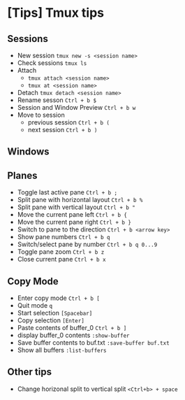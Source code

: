 # [Tips] Tmux tips

## Sessions

* New session `tmux new -s <session name>`
* Check sessions `tmux ls`
* Attach
  * `tmux attach <session name>`
  * `tmux at <session name>`
* Detach `tmux detach <session name>`
* Rename sesson `Ctrl + b $`
* Session and Window Preview `Ctrl + b w`
* Move to session
  * previous session `Ctrl + b (`
  * next session `Ctrl + b )`

## Windows

## Planes

* Toggle last active pane `Ctrl + b ;`
* Split pane with horizontal layout `Ctrl + b %`
* Split pane with vertical layout `Ctrl + b "`
* Move the current pane left `Ctrl + b {`
* Move the current pane right `Ctrl + b }`
* Switch to pane to the direction `Ctrl + b <arrow key>`
* Show pane numbers `Ctrl + b q`
* Switch/select pane by number `Ctrl + b q 0...9`
* Toggle pane zoom `Ctrl + b z`
* Close current pane `Ctrl + b x`

## Copy Mode

* Enter copy mode `Ctrl + b [`
* Quit mode `q`
* Start selection `[Spacebar]`
* Copy selection `[Enter]`
* Paste contents of buffer_0 `Ctrl + b ]`
* display buffer_0 contents `:show-buffer`
* Save buffer contents to buf.txt `:save-buffer buf.txt`
* Show all buffers `:list-buffers`


## Other tips

* Change horizonal split to vertical split `<Ctrl+b> + space`
